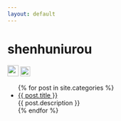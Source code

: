 ```yaml
---
layout: default
---
```


<body>
  <div class="index-wrapper">
    <div class="aside">
      <div class="info-card">
        <h1>shenhuniurou</h1>
        <a href="http://weibo.com/shenhuniurou/" target="_blank"><img src="http://www.weibo.com/favicon.ico" alt="" width="25"/></a>
        <a href="https://github.com/shenhuniurou/" target="_blank"><img src="http://github.com/favicon.ico" alt="" width="22"/></a>
      </div>
      <div id="particles-js"></div>
    </div>
    <div class="index-content">
      <ul class="artical-list">
        {% for post in site.categories %}
        <li>
          <a href="{{ post.url }}" class="title">{{ post.title }}</a>
          <div class="title-desc">{{ post.description }}</div>
        </li>
        {% endfor %}
      </ul>
    </div>
  </div>
</body>
